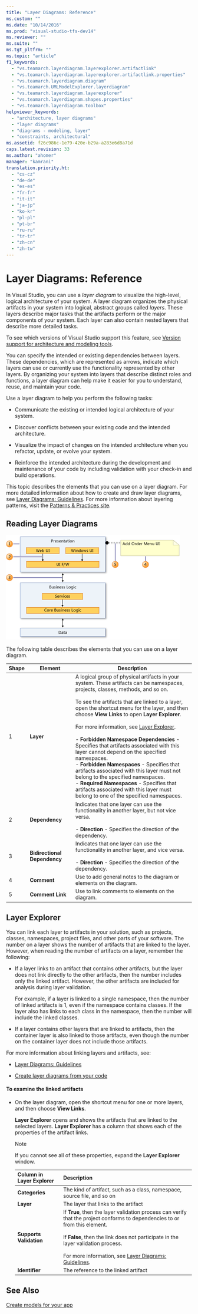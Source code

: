 ```yaml
---
title: "Layer Diagrams: Reference"
ms.custom: ""
ms.date: "10/14/2016"
ms.prod: "visual-studio-tfs-dev14"
ms.reviewer: ""
ms.suite: ""
ms.tgt_pltfrm: ""
ms.topic: "article"
f1_keywords: 
  - "vs.teamarch.layerdiagram.layerexplorer.artifactlink"
  - "vs.teamarch.layerdiagram.layerexplorer.artifactlink.properties"
  - "vs.teamarch.layerdiagram.diagram"
  - "vs.teamarch.UMLModelExplorer.layerdiagram"
  - "vs.teamarch.layerdiagram.layerexplorer"
  - "vs.teamarch.layerdiagram.shapes.properties"
  - "vs.teamarch.layerdiagram.toolbox"
helpviewer_keywords: 
  - "architecture, layer diagrams"
  - "layer diagrams"
  - "diagrams - modeling, layer"
  - "constraints, architectural"
ms.assetid: f26c986c-1e79-420e-b29a-a283e6d8a71d
caps.latest.revision: 33
ms.author: "ahomer"
manager: "kamrani"
translation.priority.ht: 
  - "cs-cz"
  - "de-de"
  - "es-es"
  - "fr-fr"
  - "it-it"
  - "ja-jp"
  - "ko-kr"
  - "pl-pl"
  - "pt-br"
  - "ru-ru"
  - "tr-tr"
  - "zh-cn"
  - "zh-tw"
---
```

# Layer Diagrams: Reference
In Visual Studio, you can use a *layer diagram* to visualize the high-level, logical architecture of your system. A layer diagram organizes the physical artifacts in your system into logical, abstract groups called *layers*. These layers describe major tasks that the artifacts perform or the major components of your system. Each layer can also contain nested layers that describe more detailed tasks.  
  
 To see which versions of Visual Studio support this feature, see [Version support for architecture and modeling tools](../modeling/what-s-new-for-design-in-visual-studio.md#VersionSupport).  
  
 You can specify the intended or existing dependencies between layers. These dependencies, which are represented as arrows, indicate which layers can use or currently use the functionality represented by other layers. By organizing your system into layers that describe distinct roles and functions, a layer diagram can help make it easier for you to understand, reuse, and maintain your code.  
  
 Use a layer diagram to help you perform the following tasks:  
  
-   Communicate the existing or intended logical architecture of your system.  
  
-   Discover conflicts between your existing code and the intended architecture.  
  
-   Visualize the impact of changes on the intended architecture when you refactor, update, or evolve your system.  
  
-   Reinforce the intended architecture during the development and maintenance of your code by including validation with your check-in and build operations.  
  
 This topic describes the elements that you can use on a layer diagram. For more detailed information about how to create and draw layer diagrams, see [Layer Diagrams: Guidelines](../modeling/layer-diagrams--guidelines.md). For more information about layering patterns, visit the [Patterns & Practices site](http://go.microsoft.com/fwlink/?LinkId=145794).  
  
## Reading Layer Diagrams  
 ![Elements on layer diagrams](../modeling/media/uml_layerrefreading.png "UML_LayerRefReading")  
  
 The following table describes the elements that you can use on a layer diagram.  
  
|**Shape**|**Element**|**Description**|  
|---------------|-----------------|---------------------|  
|1|**Layer**|A logical group of physical artifacts in your system. These artifacts can be namespaces, projects, classes, methods, and so on.<br /><br /> To see the artifacts that are linked to a layer, open the shortcut menu for the layer, and then choose **View Links** to open **Layer Explorer**.<br /><br /> For more information, see [Layer Explorer](#Explorer).<br /><br /> -   **Forbidden Namespace Dependencies** - Specifies that artifacts associated with this layer cannot depend on the specified namespaces.<br />-   **Forbidden Namespaces** - Specifies that artifacts associated with this layer must not belong to the specified namespaces.<br />-   **Required Namespaces** - Specifies that artifacts associated with this layer must belong to one of the specified namespaces.|  
|2|**Dependency**|Indicates that one layer can use the functionality in another layer, but not vice versa.<br /><br /> -   **Direction** - Specifies the direction of the dependency.|  
|3|**Bidirectional Dependency**|Indicates that one layer can use the functionality in another layer, and vice versa.<br /><br /> -   **Direction** - Specifies the direction of the dependency.|  
|4|**Comment**|Use to add general notes to the diagram or elements on the diagram.|  
|5|**Comment Link**|Use to link comments to elements on the diagram.|  
  
##  <a name="Explorer"></a> Layer Explorer  
 You can link each layer to artifacts in your solution, such as projects, classes, namespaces, project files, and other parts of your software. The number on a layer shows the number of artifacts that are linked to the layer. However, when reading the number of artifacts on a layer, remember the following:  
  
-   If a layer links to an artifact that contains other artifacts, but the layer does not link directly to the other artifacts, then the number includes only the linked artifact. However, the other artifacts are included for analysis during layer validation.  
  
     For example, if a layer is linked to a single namespace, then the number of linked artifacts is 1, even if the namespace contains classes. If the layer also has links to each class in the namespace, then the number will include the linked classes.  
  
-   If a layer contains other layers that are linked to artifacts, then the container layer is also linked to those artifacts, even though the number on the container layer does not include those artifacts.  
  
 For more information about linking layers and artifacts, see:  
  
-   [Layer Diagrams: Guidelines](../modeling/layer-diagrams--guidelines.md)  
  
-   [Create layer diagrams from your code](../modeling/create-layer-diagrams-from-your-code.md)  
  
#### To examine the linked artifacts  
  
-   On the layer diagram, open the shortcut menu for one or more layers, and then choose **View Links**.  
  
     **Layer Explorer** opens and shows the artifacts that are linked to the selected layers. **Layer Explorer** has a column that shows each of the properties of the artifact links.  
  
    > [!NOTE]
    >  If you cannot see all of these properties, expand the **Layer Explorer** window.  
  
    |**Column in Layer Explorer**|**Description**|  
    |----------------------------------|---------------------|  
    |**Categories**|The kind of artifact, such as a class, namespace, source file, and so on|  
    |**Layer**|The layer that links to the artifact|  
    |**Supports Validation**|If **True**, then the layer validation process can verify that the project conforms to dependencies to or from this element.<br /><br /> If **False**, then the link does not participate in the layer validation process.<br /><br /> For more information, see [Layer Diagrams: Guidelines](../modeling/layer-diagrams--guidelines.md).|  
    |**Identifier**|The reference to the linked artifact|  
  
## See Also  
 [Create models for your app](../modeling/create-models-for-your-app.md)